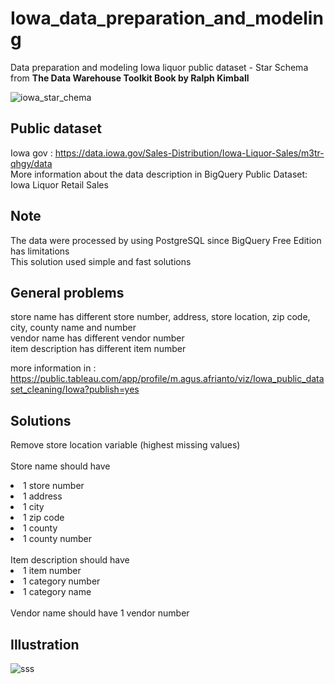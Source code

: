 # Iowa_data_preparation_and_modeling
Data preparation and modeling Iowa liquor public dataset - Star Schema from **The Data Warehouse Toolkit Book by Ralph Kimball** <br>

![iowa_star_chema](https://user-images.githubusercontent.com/40602197/167662191-a0ded5ea-9b0e-40cc-a9d8-be41da4cd44e.jpg)

## Public dataset
Iowa gov : https://data.iowa.gov/Sales-Distribution/Iowa-Liquor-Sales/m3tr-qhgy/data <br>
More information about the data description in BigQuery Public Dataset: Iowa Liquor Retail Sales <br>

## Note
The data were processed by using PostgreSQL since BigQuery Free Edition has limitations <br>
This solution used simple and fast solutions

## General problems
store name has different store number, address, store location, zip code, city, county name and number <br>
vendor name has different vendor number <br>
item description has different item number <br>

more information in : https://public.tableau.com/app/profile/m.agus.afrianto/viz/Iowa_public_dataset_cleaning/Iowa?publish=yes <br>

## Solutions
Remove store location variable (highest missing values) <br> <br>
Store name should have <br>
<li>1 store number </li>
<li>1 address </li>
<li>1 city </li>
<li>1 zip code </li>
<li>1 county </li>
<li>1 county number </li> <br>
Item description should have <br>
<li>1 item number </li>
<li>1 category number </li>
<li>1 category name </li> <br>
Vendor name should have 1 vendor number <br>

## Illustration
![sss](https://user-images.githubusercontent.com/40602197/167663967-b14ac279-51bd-413b-aa14-88f3285796c9.jpg)
